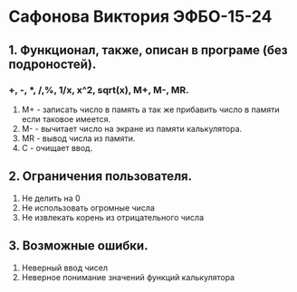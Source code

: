 # Сафонова Виктория ЭФБО-15-24
## 1. Функционал, также, описан в програме (без подроностей).
### +, -, *, /,%, 1/x, x^2, sqrt(x), M+, M-, MR.
1. M+ - записать число в память а так же прибавить число в памяти если таковое имеется.
2. M- - вычитает число на экране из памяти калькулятора.
3. MR - вывод числа из памяти.
4. C - очищает ввод.


## 2. Ограничения пользователя.

1. Не делить на 0
2. Не использовать огромные числа
3. Не извлекать корень из отрицательного числа


## 3. Возможные ошибки.
1. Неверный ввод чисел
2. Неверное понимание значений функций калькулятора